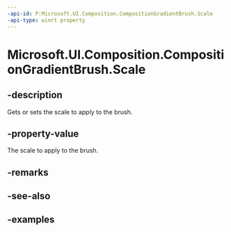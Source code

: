 ```yaml
---
-api-id: P:Microsoft.UI.Composition.CompositionGradientBrush.Scale
-api-type: winrt property
---
```


<!-- Property syntax.
public Vector2 Scale { get;  set; }
-->

# Microsoft.UI.Composition.CompositionGradientBrush.Scale

## -description

Gets or sets the scale to apply to the brush.

## -property-value

The scale to apply to the brush.

## -remarks

## -see-also

## -examples

